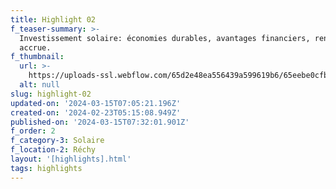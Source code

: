 ```yaml
---
title: Highlight 02
f_teaser-summary: >-
  Investissement solaire: économies durables, avantages financiers, rentabilité
  accrue.
f_thumbnail:
  url: >-
    https://uploads-ssl.webflow.com/65d2e48ea556439a599619b6/65eebe0cfb1009ccce377ffa_baobab-project-12_01.jpg
  alt: null
slug: highlight-02
updated-on: '2024-03-15T07:05:21.196Z'
created-on: '2024-02-23T05:15:08.949Z'
published-on: '2024-03-15T07:32:01.901Z'
f_order: 2
f_category-3: Solaire
f_location-2: Réchy
layout: '[highlights].html'
tags: highlights
---
```



